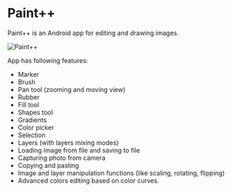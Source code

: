 # Paint++
Paint++ is an Android app for editing and drawing images.

![Paint++](http://i.imgur.com/BLvsf9K.png)

App has following features:
* Marker
* Brush
* Pan tool (zooming and moving view)
* Rubber
* Fill tool
* Shapes tool
* Gradients
* Color picker
* Selection
* Layers (with layers mixing modes)
* Loading image from file and saving to file
* Capturing photo from camera
* Copying and pasting
* Image and layer manipulation functions (like scaling, rotating, flipping)
* Advanced colors editing based on color curves.